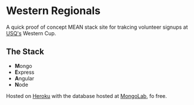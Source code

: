# Western Regionals

A quick proof of concept MEAN stack site for trakcing volunteer signups at [USQ's](https://usquidditch.com) Western Cup.

## The Stack

* <b>M</b>ongo
* <b>E</b>xpress
* <b>A</b>ngular
* <b>N</b>ode

Hosted on [Heroku](https://heroku.com) with the database hosted at [MongoLab](https://mongolab.com/), fo free.